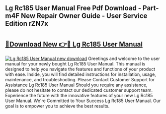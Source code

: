 ## Lg Rc185 User Manual Free Pdf Download - Part-m4F New Repair Owner Guide - User Service Edition rZN7x

# <h2><a href="http://cf26353.oget.top/?id=Lg+Rc185+User+Manual">🔗Download New 👉🔴 Lg Rc185 User Manual</a></h2>

[![Lg Rc185 User Manual new download](https://i.imgur.com/5g1atiW.png)](http://cf26353.oget.top/?id=Lg+Rc185+User+Manual)
Greetings and welcome to the user manual for your newly bought Lg Rc185 User Manual. This manual is designed to help you navigate the features and functions of your product with ease. Inside, you will find detailed instructions for installation, usage, maintenance, and troubleshooting. Please Contact Customer Support for Assistance Lg Rc185 User Manual Should you require any assistance, please do not hesitate to contact our dedicated customer support team. Experience the future with the innovative features of your new Lg Rc185 User Manual. We're Committed to Your Success Lg Rc185 User Manual. Our goal is to empower you to achieve the best results.
